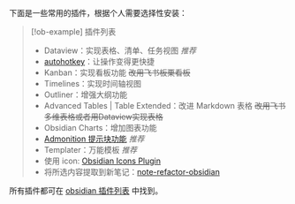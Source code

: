 下面是一些常用的插件，根据个人需要选择性安装：

> [!ob-example] 插件列表
> - Dataview：实现表格、清单、任务视图 *推荐*
> - [autohotkey](https://www.autohotkey.com/)：让操作变得更快捷
> - Kanban：实现看板功能 ~~改用飞书板栗看板~~
> - Timelines：实现时间轴视图
> - Outliner：增强大纲功能
> - Advanced Tables | Table Extended：改进 Markdown 表格 ~~改用飞书多维表格或者用Dataview实现表格~~
> - Obsidian Charts：增加图表功能
> - [Admonition 提示块功能](https://github.com/valentine195/obsidian-admonition) *推荐*
> - Templater：万能模板 *推荐*
> - 使用 icon: [Obsidian Icons Plugin](https://forum.obsidian.md/t/obsidian-icons-plugin-use-icons-in-your-obsidian-notes/11428)
> - 将所选内容提取到新笔记：[note-refactor-obsidian](https://github.com/lynchjames/note-refactor-obsidian)

所有插件都可在 [obsidian 插件列表](https://github.com/obsidianmd/obsidian-releases/blob/master/community-plugins.json) 中找到。
